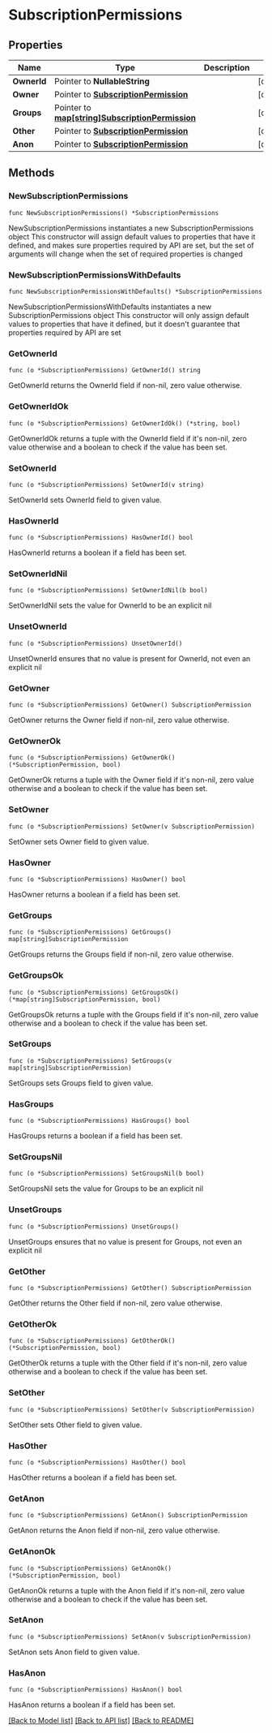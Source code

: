 # SubscriptionPermissions

## Properties

Name | Type | Description | Notes
------------ | ------------- | ------------- | -------------
**OwnerId** | Pointer to **NullableString** |  | [optional] 
**Owner** | Pointer to [**SubscriptionPermission**](SubscriptionPermission.md) |  | [optional] 
**Groups** | Pointer to [**map[string]SubscriptionPermission**](SubscriptionPermission.md) |  | [optional] 
**Other** | Pointer to [**SubscriptionPermission**](SubscriptionPermission.md) |  | [optional] 
**Anon** | Pointer to [**SubscriptionPermission**](SubscriptionPermission.md) |  | [optional] 

## Methods

### NewSubscriptionPermissions

`func NewSubscriptionPermissions() *SubscriptionPermissions`

NewSubscriptionPermissions instantiates a new SubscriptionPermissions object
This constructor will assign default values to properties that have it defined,
and makes sure properties required by API are set, but the set of arguments
will change when the set of required properties is changed

### NewSubscriptionPermissionsWithDefaults

`func NewSubscriptionPermissionsWithDefaults() *SubscriptionPermissions`

NewSubscriptionPermissionsWithDefaults instantiates a new SubscriptionPermissions object
This constructor will only assign default values to properties that have it defined,
but it doesn't guarantee that properties required by API are set

### GetOwnerId

`func (o *SubscriptionPermissions) GetOwnerId() string`

GetOwnerId returns the OwnerId field if non-nil, zero value otherwise.

### GetOwnerIdOk

`func (o *SubscriptionPermissions) GetOwnerIdOk() (*string, bool)`

GetOwnerIdOk returns a tuple with the OwnerId field if it's non-nil, zero value otherwise
and a boolean to check if the value has been set.

### SetOwnerId

`func (o *SubscriptionPermissions) SetOwnerId(v string)`

SetOwnerId sets OwnerId field to given value.

### HasOwnerId

`func (o *SubscriptionPermissions) HasOwnerId() bool`

HasOwnerId returns a boolean if a field has been set.

### SetOwnerIdNil

`func (o *SubscriptionPermissions) SetOwnerIdNil(b bool)`

 SetOwnerIdNil sets the value for OwnerId to be an explicit nil

### UnsetOwnerId
`func (o *SubscriptionPermissions) UnsetOwnerId()`

UnsetOwnerId ensures that no value is present for OwnerId, not even an explicit nil
### GetOwner

`func (o *SubscriptionPermissions) GetOwner() SubscriptionPermission`

GetOwner returns the Owner field if non-nil, zero value otherwise.

### GetOwnerOk

`func (o *SubscriptionPermissions) GetOwnerOk() (*SubscriptionPermission, bool)`

GetOwnerOk returns a tuple with the Owner field if it's non-nil, zero value otherwise
and a boolean to check if the value has been set.

### SetOwner

`func (o *SubscriptionPermissions) SetOwner(v SubscriptionPermission)`

SetOwner sets Owner field to given value.

### HasOwner

`func (o *SubscriptionPermissions) HasOwner() bool`

HasOwner returns a boolean if a field has been set.

### GetGroups

`func (o *SubscriptionPermissions) GetGroups() map[string]SubscriptionPermission`

GetGroups returns the Groups field if non-nil, zero value otherwise.

### GetGroupsOk

`func (o *SubscriptionPermissions) GetGroupsOk() (*map[string]SubscriptionPermission, bool)`

GetGroupsOk returns a tuple with the Groups field if it's non-nil, zero value otherwise
and a boolean to check if the value has been set.

### SetGroups

`func (o *SubscriptionPermissions) SetGroups(v map[string]SubscriptionPermission)`

SetGroups sets Groups field to given value.

### HasGroups

`func (o *SubscriptionPermissions) HasGroups() bool`

HasGroups returns a boolean if a field has been set.

### SetGroupsNil

`func (o *SubscriptionPermissions) SetGroupsNil(b bool)`

 SetGroupsNil sets the value for Groups to be an explicit nil

### UnsetGroups
`func (o *SubscriptionPermissions) UnsetGroups()`

UnsetGroups ensures that no value is present for Groups, not even an explicit nil
### GetOther

`func (o *SubscriptionPermissions) GetOther() SubscriptionPermission`

GetOther returns the Other field if non-nil, zero value otherwise.

### GetOtherOk

`func (o *SubscriptionPermissions) GetOtherOk() (*SubscriptionPermission, bool)`

GetOtherOk returns a tuple with the Other field if it's non-nil, zero value otherwise
and a boolean to check if the value has been set.

### SetOther

`func (o *SubscriptionPermissions) SetOther(v SubscriptionPermission)`

SetOther sets Other field to given value.

### HasOther

`func (o *SubscriptionPermissions) HasOther() bool`

HasOther returns a boolean if a field has been set.

### GetAnon

`func (o *SubscriptionPermissions) GetAnon() SubscriptionPermission`

GetAnon returns the Anon field if non-nil, zero value otherwise.

### GetAnonOk

`func (o *SubscriptionPermissions) GetAnonOk() (*SubscriptionPermission, bool)`

GetAnonOk returns a tuple with the Anon field if it's non-nil, zero value otherwise
and a boolean to check if the value has been set.

### SetAnon

`func (o *SubscriptionPermissions) SetAnon(v SubscriptionPermission)`

SetAnon sets Anon field to given value.

### HasAnon

`func (o *SubscriptionPermissions) HasAnon() bool`

HasAnon returns a boolean if a field has been set.


[[Back to Model list]](../README.md#documentation-for-models) [[Back to API list]](../README.md#documentation-for-api-endpoints) [[Back to README]](../README.md)



